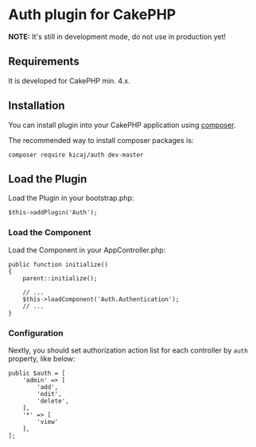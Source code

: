 # Auth plugin for CakePHP

**NOTE:** It's still in development mode, do not use in production yet!

## Requirements

It is developed for CakePHP min. 4.x.

## Installation

You can install plugin into your CakePHP application using [composer](http://getcomposer.org).

The recommended way to install composer packages is:
```
composer require kicaj/auth dev-master
```

## Load the Plugin

Load the Plugin in your bootstrap.php:
```
$this->addPlugin('Auth');
```

### Load the Component

Load the Component in your AppController.php:

```
public function initialize()
{
    parent::initialize();

    // ...
    $this->loadComponent('Auth.Authentication');
    // ...
}
```

### Configuration

Nextly, you should set authorization action list for each controller by `auth` property, like below:

```
public $auth = [
    'admin' => [
        'add',
        'edit',
        'delete',
    ],
    '*' => [
        'view'
    ],
];
```

